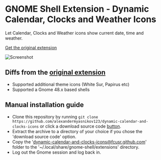 # GNOME Shell Extension - Dynamic Calendar, Clocks and Weather Icons

Let Calendar, Clocks and Weather icons show current date, time and weather.

[<u>Get the original extension</u>](https://extensions.gnome.org/extension/5550/dynamic-calendar-and-clocks-icons/)

![Screenshot](https://extensions.gnome.org/extension-data/screenshots/screenshot_5550_8VpGHbU.png)

## Diffs from the [original extension](https://github.com/fcusr/dynamic-calendar-and-clocks-icons)
- Supported additional theme icons (White Sur, Papirus etc)
- Supported a Gnome 48.x based shells

## Manual installation guide
- Clone this repository by running `git clone https://github.com/alexandermyasnikov123/dynamic-calendar-and-clocks-icons` or click a download source code [button](https://github.com/alexandermyasnikov123/dynamic-calendar-and-clocks-icons/archive/refs/heads/main.zip).
- Extract the archive to a directory of your choice if you chose the 'download source code' option.
- Copy the 'dynamic-calendar-and-clocks-icons@fcusr.github.com' folder to the '~/.local/share/gnome-shell/extensions' directory.
- Log out the Gnome session and log back in.

